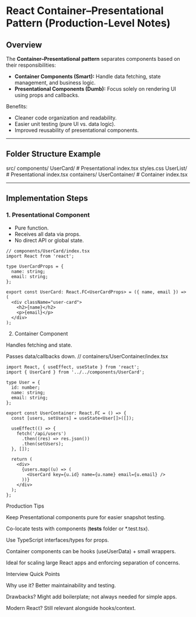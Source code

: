 # React Container–Presentational Pattern (Production-Level Notes)

## Overview
The **Container–Presentational pattern** separates components based on their responsibilities:

- **Container Components (Smart):** Handle data fetching, state management, and business logic.
- **Presentational Components (Dumb):** Focus solely on rendering UI using props and callbacks.

Benefits:
- Cleaner code organization and readability.
- Easier unit testing (pure UI vs. data logic).
- Improved reusability of presentational components.

---

## Folder Structure Example
src/
components/
UserCard/ # Presentational
index.tsx
styles.css
UserList/ # Presentational
index.tsx
containers/
UserContainer/ # Container
index.tsx


---

## Implementation Steps

### 1. Presentational Component
- Pure function.
- Receives all data via props.
- No direct API or global state.

```tsx
// components/UserCard/index.tsx
import React from 'react';

type UserCardProps = {
  name: string;
  email: string;
};

export const UserCard: React.FC<UserCardProps> = ({ name, email }) => (
  <div className="user-card">
    <h2>{name}</h2>
    <p>{email}</p>
  </div>
);
```
2. Container Component

Handles fetching and state.

Passes data/callbacks down.
// containers/UserContainer/index.tsx
```tsx
import React, { useEffect, useState } from 'react';
import { UserCard } from '../../components/UserCard';

type User = {
  id: number;
  name: string;
  email: string;
};

export const UserContainer: React.FC = () => {
  const [users, setUsers] = useState<User[]>([]);

  useEffect(() => {
    fetch('/api/users')
      .then((res) => res.json())
      .then(setUsers);
  }, []);

  return (
    <div>
      {users.map((u) => (
        <UserCard key={u.id} name={u.name} email={u.email} />
      ))}
    </div>
  );
};
```

Production Tips

Keep Presentational components pure for easier snapshot testing.

Co-locate tests with components (__tests__ folder or *.test.tsx).

Use TypeScript interfaces/types for props.

Container components can be hooks (useUserData) + small wrappers.

Ideal for scaling large React apps and enforcing separation of concerns.

Interview Quick Points

Why use it? Better maintainability and testing.

Drawbacks? Might add boilerplate; not always needed for simple apps.

Modern React? Still relevant alongside hooks/context.
